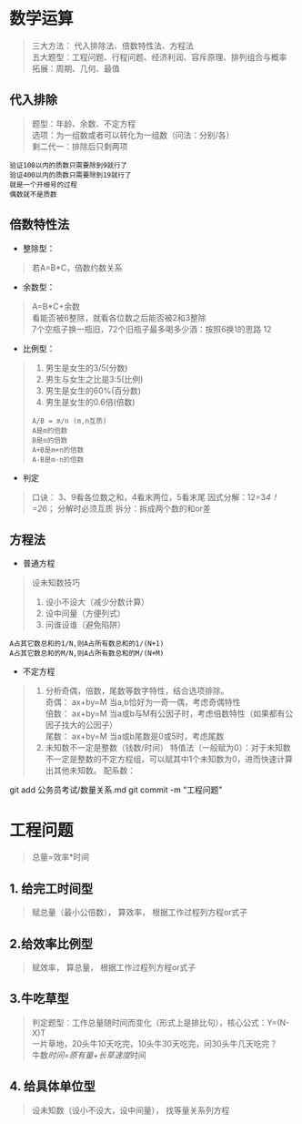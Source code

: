 # 数学运算
> 三大方法： 代入排除法、倍数特性法、方程法<br>
> 五大题型：工程问题、行程问题、经济利润、容斥原理、排列组合与概率<br>
> 拓展：周期、几何、最值<br>

## 代入排除
> 题型：年龄、余数、不定方程<br>
> 选项：为一组数或者可以转化为一组数（问法：分别/各）<br>
> 剩二代一：排除后只剩两项<br>
```
验证100以内的质数只需要除到9就行了
验证400以内的质数只需要除到19就行了
就是一个开根号的过程
偶数就不是质数
```
## 倍数特性法
* 整除型：<br>
> 若A=B*C，倍数约数关系<br>
* 余数型：<br>
> A=B*C+余数<br>
> 看能否被6整除，就看各位数之后能否被2和3整除<br>
> 7个空瓶子换一瓶旧，72个旧瓶子最多喝多少酒：按照6换1的思路  12<br>
* 比例型：<br>
> 1. 男生是女生的3/5(分数)<br>
> 2. 男生与女生之比是3:5(比例)<br>
> 3. 男生是女生的60%(百分数)<br>
> 4. 男生是女生的0.6倍(倍数)<br>
> ```
> A/B = m/n (m,n互质)
> A是m的倍数
> B是n的倍数
> A+B是m+n的倍数
> A-B是m-n的倍数
> ```
* 判定
> 口诀： 3、9看各位数之和，4看末两位，5看末尾
> 因式分解：12=3*4！=2*6；  分解时必须互质
> 拆分：拆成两个数的和or差

## 方程法
* 普通方程
> 设未知数技巧<br>
> 1. 设小不设大（减少分数计算）<br>
> 2. 设中间量（方便列式）<br>
> 3. 问谁设谁（避免陷阱）<br>
```
A占其它数总和的1/N,则A占所有数总和的1/(N+1)
A占其它数总和的M/N,则A占所有数总和的M/(N+M)

```
* 不定方程
> 1. 分析奇偶，倍数，尾数等数字特性，结合选项排除。<br>
> 奇偶： ax+by=M 当a,b恰好为一奇一偶，考虑奇偶特性<br>
> 倍数： ax+by=M 当a或b与M有公因子时，考虑倍数特性（如果都有公因子找大的公因子）<br>
> 尾数： ax+by=M 当a或b尾数是0或5时，考虑尾数<br>
> 2. 未知数不一定是整数（钱数/时间）
> 特值法（一般赋为0）：对于未知数不一定是整数的不定方程组，可以赋其中1个未知数为0，进而快速计算出其他未知数。
> 配系数：

git add 公务员考试/数量关系.md
git commit -m "工程问题"


# 工程问题
> 总量=效率*时间
## 1. 给完工时间型
> 赋总量（最小公倍数）， 算效率， 根据工作过程列方程or式子<br>
## 2.给效率比例型
> 赋效率， 算总量， 根据工作过程列方程or式子<br>
## 3.牛吃草型
> 判定题型：工作总量随时间而变化（形式上是排比句），核心公式：Y=(N-X)T<br>
> 一片草地，20头牛10天吃完，10头牛30天吃完，问30头牛几天吃完？<br>
> 牛数*时间=原有量+长草速度*时间<br>
## 4. 给具体单位型
> 设未知数（设小不设大，设中间量）， 找等量关系列方程<br>
